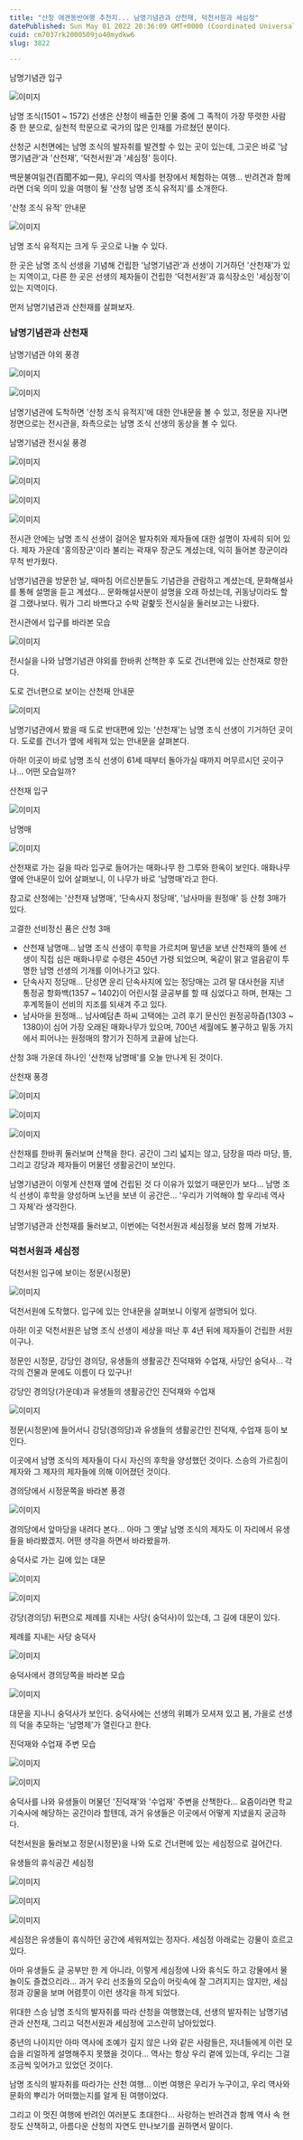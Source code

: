```yaml
---
title: "산청 애견동반여행 추천지... 남명기념관과 산천재, 덕천서원과 세심정"
datePublished: Sun May 01 2022 20:36:09 GMT+0000 (Coordinated Universal Time)
cuid: cm7037rk2000509jo40mydkw6
slug: 3822

---
```



남명기념관 입구

![이미지](https://cdn.hashnode.com/res/hashnode/image/upload/v1739254431268/faf816cf-5ba2-4f69-88f3-e3bcf00b169c.jpeg)

남명 조식(1501 ~ 1572) 선생은 산청이 배출한 인물 중에 그 족적이 가장 뚜렷한 사람 중 한 분으로, 실천적 학문으로 국가의 많은 인재를 가르쳤던 분이다.

산청군 시천면에는 남명 조식의 발자취를 발견할 수 있는 곳이 있는데, 그곳은 바로 '남명기념관'과 '산천재', '덕천서원'과 '세심정' 등이다.

백문불여일견(百聞不如一見), 우리의 역사를 현장에서 체험하는 여행... 반려견과 함께라면 더욱 의미 있을 여행이 될 '산청 남명 조식 유적지'를 소개한다.

'산청 조식 유적' 안내문

![이미지](https://cdn.hashnode.com/res/hashnode/image/upload/v1739254433581/ee07ae70-bc80-4ac2-bd6c-d9eb58cd2ba8.jpeg)

남명 조식 유적지는 크게 두 곳으로 나눌 수 있다.

한 곳은 남명 조식 선생을 기념해 건립한 '남명기념관'과 선생이 기거하던 '산천재'가 있는 지역이고, 다른 한 곳은 선생의 제자들이 건립한 '덕천서원'과 휴식장소인 '세심정'이 있는 지역이다.

먼저 남명기념관과 산천재를 살펴보자.

### 남명기념관과 산천재

남명기념관 야외 풍경

![이미지](https://cdn.hashnode.com/res/hashnode/image/upload/v1739254435907/74e21201-1248-4e70-b24b-a4f8bdb5efc5.jpeg)

![이미지](https://cdn.hashnode.com/res/hashnode/image/upload/v1739254438173/9ab45d98-d4b3-4019-a8ba-cead29706184.jpeg)

남명기념관에 도착하면 '산청 조식 유적지'에 대한 안내문을 볼 수 있고, 정문을 지나면 정면으로는 전시관을, 좌측으로는 남명 조식 선생의 동상을 볼 수 있다.

남명기념관 전시실 풍경

![이미지](https://cdn.hashnode.com/res/hashnode/image/upload/v1739254439802/3dec6bd6-ce6f-4259-9f3f-00cc2608d5ca.jpeg)

![이미지](https://cdn.hashnode.com/res/hashnode/image/upload/v1739254441471/b6f954ca-86b9-49a0-82b2-8fa6bbb95af0.jpeg)

![이미지](https://cdn.hashnode.com/res/hashnode/image/upload/v1739254443438/dcdd55b9-1349-484d-a211-782f95d6312e.jpeg)

![이미지](https://cdn.hashnode.com/res/hashnode/image/upload/v1739254445374/d1578875-c823-46a6-a8cd-af83aa2e31fe.jpeg)

전시관 안에는 남명 조식 선생이 걸어온 발자취와 제자들에 대한 설명이 자세히 되어 있다. 제자 가운데 '홍의장군'이라 불리는 곽재우 장군도 계셨는데, 익히 들어본 장군이라 무척 반가웠다.

남명기념관을 방문한 날, 때마침 어르신분들도 기념관을 관람하고 계셨는데, 문화해설사를 통해 설명을 듣고 계셨다... 문화해설사분이 설명을 오래 하셨는데, 귀동냥이라도 할 걸 그랬나보다. 뭐가 그리 바쁘다고 수박 겉핥듯 전시실을 둘러보고는 나왔다.

전시관에서 입구를 바라본 모습

![이미지](https://cdn.hashnode.com/res/hashnode/image/upload/v1739254447630/d0e478b3-f751-4e2e-a509-8ab181b566b5.jpeg)

전시실을 나와 남명기념관 야외를 한바퀴 산책한 후 도로 건너편에 있는 산천재로 향한다.

도로 건너편으로 보이는 산천재 안내문

![이미지](https://cdn.hashnode.com/res/hashnode/image/upload/v1739254450025/1cd022ac-53ee-4654-b2d4-f484c4db2afc.jpeg)

남명기념관에서 봤을 때 도로 반대편에 있는 '산천재'는 남명 조식 선생이 기거하던 곳이다. 도로를 건너가 옆에 세워져 있는 안내문을 살펴본다.

아하! 이곳이 바로 남명 조식 선생이 61세 때부터 돌아가실 때까지 머무르시던 곳이구나... 어떤 모습일까?

산천재 입구

![이미지](https://cdn.hashnode.com/res/hashnode/image/upload/v1739254452248/38f3c29e-69c4-4246-b063-bcfd2c980904.jpeg)

남명매

![이미지](https://cdn.hashnode.com/res/hashnode/image/upload/v1739254454514/23047264-69e5-4b99-a92d-c4f039d37afc.jpeg)

산천재로 가는 길을 따라 입구로 들어가는 매화나무 한 그루와 한옥이 보인다. 매화나무 옆에 안내문이 있어 살펴보니, 이 나무가 바로 '남명매'라고 한다.

참고로 산청에는 '산천재 남명매', '단속사지 정당매', '남사마을 원정매' 등 산청 3매가 있다.

고결한 선비정신 품은 산청 3매

- 산천재 남명매... 남명 조식 선생이 후학을 가르치며 말년을 보낸 산천재의 뜰에 선생이 직접 심은 매화나무로 수령은 450년 가령 되었으며, 옥같이 맑고 얼음같이 투명한 남명 선생의 기개를 이어나가고 있다.
- 단속사지 정당매... 단성면 운리 단속사지에 있는 정당매는 고려 말 대사헌을 지낸 통정공 항화백(1357 ~ 1402)이 어린시절 글공부를 할 때 심었다고 하며, 현재는 그 후계목들이 선비의 지조를 되새겨 주고 있다.
- 남사마을 원정매... 남사예담촌 하씨 고택에는 고려 후기 문신인 원정공하즙(1303 ~ 1380)이 심어 가장 오래된 매화나무가 있으며, 700년 세월에도 불구하고 밑동 가지에서 피어나는 원정매의 향기가 진하게 코끝에 남는다.

산청 3매 가운데 하나인 '산천재 남명매'를 오늘 만나게 된 것이다.

산천재 풍경

![이미지](https://cdn.hashnode.com/res/hashnode/image/upload/v1739254456772/f1cb0f54-a058-4a70-b067-d48c200528f1.jpeg)

![이미지](https://cdn.hashnode.com/res/hashnode/image/upload/v1739254458953/547d6dc8-d285-4273-a56b-3f708dd20e58.jpeg)

![이미지](https://cdn.hashnode.com/res/hashnode/image/upload/v1739254460969/c6610973-052f-473b-9d95-f8dafec59a1d.jpeg)

산천재를 한바퀴 둘러보며 산책을 한다. 공간이 그리 넓지는 않고, 담장을 따라 마당, 뜰, 그리고 강당과 제자들이 머물던 생활공간이 보인다.

남명기념관이 이렇게 산천재 옆에 건립된 것 다 이유가 있었기 때문인가 보다... 남명 조식 선생이 후학을 양성하며 노년을 보낸 이 공간은... '우리가 기억해야 할 우리네 역사 그 자체'라 생각한다.

남명기념관과 산천재를 둘러보고, 이번에는 덕천서원과 세심정을 보러 함께 가보자.

### 덕천서원과 세심정

덕천서원 입구에 보이는 정문(시정문)

![이미지](https://cdn.hashnode.com/res/hashnode/image/upload/v1739254463290/3b049c17-bb3f-4563-a1a7-a501c981e7e1.jpeg)

덕천서원에 도착했다. 입구에 있는 안내문을 살펴보니 이렇게 설명되어 있다.

아하! 이곳 덕천서원은 남명 조식 선생이 세상을 떠난 후 4년 뒤에 제자들이 건립한 서원이구나.

정문인 시정문, 강당인 경의당, 유생들의 생활공간 진덕재와 수업재, 사당인 숭덕사... 각각의 건물과 문에도 이름이 다 있구나!

강당인 경의당(가운데)과 유생들의 생활공간인 진덕재와 수업재

![이미지](https://cdn.hashnode.com/res/hashnode/image/upload/v1739254465322/0addf84e-f2eb-4b1c-83d9-45a8058604c7.jpeg)

정문(시정문)에 들어서니 강당(경의당)과 유생들의 생활공간인 진덕재, 수업재 등이 보인다.

이곳에서 남명 조식의 제자들이 다시 자신의 후학을 양성했던 것이다. 스승의 가르침이 제자와 그 제자의 제자들에 의해 이어졌던 것이다.

경의당에서 시정문쪽을 바라본 풍경

![이미지](https://cdn.hashnode.com/res/hashnode/image/upload/v1739254467336/210f3e15-7879-4c41-aa65-71267ac60246.jpeg)

경의당에서 앞마당을 내려다 본다... 아마 그 옛날 남명 조식의 제자도 이 자리에서 유생들을 바라봤겠지. 어떤 생각을 하면서 바라봤을까.

숭덕사로 가는 길에 있는 대문

![이미지](https://cdn.hashnode.com/res/hashnode/image/upload/v1739254469562/4f547d2b-8aff-4010-bd1e-af704c15e280.jpeg)

![이미지](https://cdn.hashnode.com/res/hashnode/image/upload/v1739254471853/6454d53a-f440-4d47-a1eb-b366a0b3caf2.jpeg)

강당(경의당) 뒤편으로 제례를 지내는 사당( 숭덕사)이 있는데, 그 길에 대문이 있다.

제례를 지내는 사당 숭덕사

![이미지](https://cdn.hashnode.com/res/hashnode/image/upload/v1739254473747/c707f59b-df2b-4f5d-b2f2-3091629caeee.jpeg)

숭덕사에서 경의당쪽을 바라본 모습

![이미지](https://cdn.hashnode.com/res/hashnode/image/upload/v1739254475907/1d278066-6804-4365-a3e7-b0191d28b2e2.jpeg)

대문을 지나니 숭덕사가 보인다. 숭덕사에는 선생의 위폐가 모셔져 있고 봄, 가을로 선생의 덕을 추모하는 '남명제'가 열린다고 한다.

진덕재와 수업재 주변 모습

![이미지](https://cdn.hashnode.com/res/hashnode/image/upload/v1739254478012/eeaf6a85-cb49-4470-bfac-8d0fff952db1.jpeg)

![이미지](https://cdn.hashnode.com/res/hashnode/image/upload/v1739254480180/4a1a902a-357c-47e0-858d-b0ec9e62ad45.jpeg)

숭덕사를 나와 유생들이 머물던 '진덕재'와 '수업재' 주변을 산책한다... 요즘이라면 학교 기숙사에 해당하는 공간이라 할텐데, 과거 유생들은 이곳에서 어떻게 지냈을지 궁금하다.

덕천서원을 둘러보고 정문(시정문)을 나와 도로 건너편에 있는 세심정으로 걸어간다.

유생들의 휴식공간 세심정

![이미지](https://cdn.hashnode.com/res/hashnode/image/upload/v1739254482189/88c03628-aee8-4d7d-8197-fb99f52534e6.jpeg)

![이미지](https://cdn.hashnode.com/res/hashnode/image/upload/v1739254484045/1ca7e184-f397-47b7-9fa7-355254cc65f4.jpeg)

![이미지](https://cdn.hashnode.com/res/hashnode/image/upload/v1739254486025/9d377746-96df-4282-87f7-4243110edda7.jpeg)

세심정은 유생들이 휴식하던 공간에 세워져있는 정자다. 세심정 아래로는 강물이 흐르고 있다.

아마 유생들도 글 공부만 한 게 아니라, 이렇게 세심정에 나와 휴식도 하고 강물에서 물놀이도 즐겼으리라... 과거 우리 선조들의 모습이 머릿속에 잘 그려지지는 않지만, 세심정과 강물을 보며 어렴풋이 이런 생각을 하게 되었다.

위대한 스승 남명 조식의 발자취를 따라 산청을 여행했는데, 선생의 발자취는 남명기념관과 산천재, 그리고 덕천서원과 세심정에 고스란히 남아있었다.

중년의 나이지만 아마 역사에 조예가 깊지 않은 나와 같은 사람들은, 자녀들에게 이런 모습을 리얼하게 설명해주지 못했을 것이다... 역사는 항상 우리 곁에 있는데, 우리는 그걸 조금씩 잊어가고 있었던 것이다.

남명 조식의 발자취를 따라가는 산천 여행... 이번 여행은 우리가 누구이고, 우리 역사와 문화의 뿌리가 어떠했는지를 알게 된 여행이었다.

그리고 이 멋진 여행에 반려인 여러분도 초대한다... 사랑하는 반려견과 함께 역사 속 현장도 산책하고, 아름다운 산청의 자연도 만나보기를 권하면서 말이다.